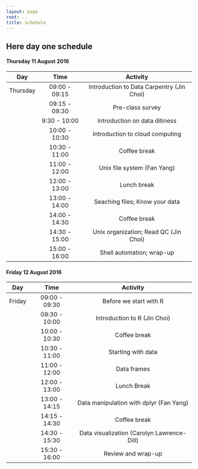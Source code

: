 ```yaml
---
layout: page
root: ..
title: schedule
---
```


## Here day one schedule
#### <a name="22"></a> Thursday 11 August 2016
| Day | Time       | Activity        | 
| ------------- |:-------------:| :-----:|
| Thursday | 09:00 - 09:15    | Introduction to Data Carpentry (Jin Choi)| 
| | 09:15 - 09:30	| Pre-class survey|
| | 9:30 - 10:00	| Introduction on data ditiness|
| | 10:00 - 10:30 |	Introduction to cloud computing |
| | 10:30 - 11:00 |	Coffee break|
| | 11:00 - 12:00	| Unix file system (Fan Yang)|
| | 12:00 - 13:00	| Lunch break|
| | 13:00 - 14:00	| Seaching files; Know your data|
| | 14:00 - 14:30	| Coffee break|
| | 14:30 - 15:00	| Unix organization; Read QC (Jin Choi)|
| | 15:00 - 16:00	| Shell automation; wrap-up|

#### <a name="23"></a> Friday 12 August 2016
| Day | Time       | Activity        | 
| ------------- |:-------------:| :-----:|
| Friday | 09:00 - 09:30		| Before we start with R|
| | 09:30 - 10:00		| Introduction to R (Jin Choi)|
| | 10:00 - 10:30		| Coffee break|
| | 10:30 - 11:00		| Starting with data|
| | 11:00 - 12:00		| Data frames|
| | 12:00 - 13:00		| Lunch Break|
| | 13:00 - 14:15		| Data manipulation with dplyr (Fan Yang)|
| | 14:15 - 14:30		| Coffee break|
| | 14:30 - 15:30		| Data visualization (Carolyn Lawrence-Dill)|
| | 15:30 - 16:00		| Review and wrap-up|
